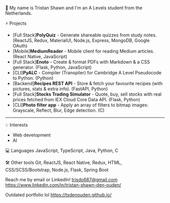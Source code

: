 👋 My name is Tristan Shawn and I'm an A Levels student from the Netherlands. 

⚡️ Projects
* [Full Stack]**PolyQuiz** - Generate shareable quizzes from study notes. (ReactJS, Redux, MaterialUI, Node.js, Express, MongoDB, Google OAuth)
* [Mobile]**MediumReader** - Mobile client for reading Medium articles. (React Native, JavaScript)
* [Full Stack]**Enoto** - Create & format PDFs with Markdown & a CSS generator. (Flask, Python, JavaScript)
* [CLI]**PyALC** - Compiler (Transpiler) for Cambridge A Level Pseudocode to Python. (Python)
* [Backend]**Recipes REST API** - Store & fetch your favourite recipes (with pictures, stats & extra info). (FastAPI, Python)
* [Full Stack]**Stocks Trading Simulator** - Quote, buy, sell stocks with real prices fetched from IEX Cloud Core Data API. (Flask, Python)
* [CLI]**Photo filter app** - Apply an array of filters to bitmap images: Grayscale, Reflect, Blur, Edge detection. (C)
* ****

💡 Interests
* Web development
* AI

💻 Languages
JavaScript, TypeScript, Java, Python, C

🛠 Other tools
Git, ReactJS, React Native, Redux, HTML, CSS/SCSS/Bootstrap, Node.js, Flask, Spring Boot

Reach me by email or LinkedIn! 
trisdo687@gmail.com
https://www.linkedin.com/in/tristan-shawn-den-ouden/

Outdated portfolio lol
https://tsdenouden.github.io/
